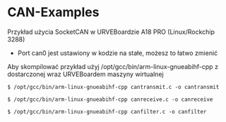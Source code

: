 # CAN-Examples
Przykład użycia SocketCAN w URVEBoardzie A18 PRO (Linux/Rockchip 3288)

* Port can0 jest ustawiony w kodzie na stałe, możesz to łatwo zmienić

 Aby skompilować przykład użyj /opt/gcc/bin/arm-linux-gnueabihf-cpp z dostarczonej wraz URVEBoardem maszyny wirtualnej
```
$ /opt/gcc/bin/arm-linux-gnueabihf-cpp cantransmit.c -o cantransmit

$ /opt/gcc/bin/arm-linux-gnueabihf-cpp canreceive.c -o canreceive

$ /opt/gcc/bin/arm-linux-gnueabihf-cpp canfilter.c -o canfilter
```
